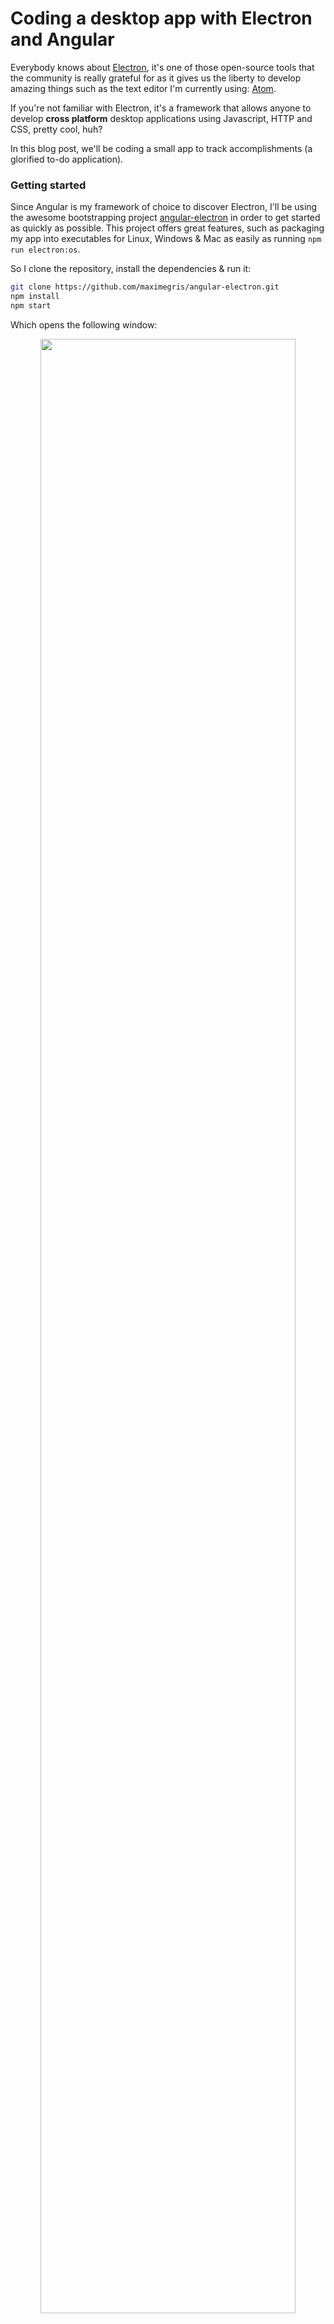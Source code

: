 # Coding a desktop app with Electron and Angular

Everybody knows about [Electron](https://electronjs.org/), it's one of those open-source tools that the community is really grateful for as it gives us the liberty to develop amazing things such as the text editor I'm currently using: [Atom](https://atom.io/).

If you're not familiar with Electron, it's a framework that allows anyone to develop **cross platform** desktop applications using Javascript, HTTP and CSS, pretty cool, huh?

In this blog post, we'll be coding a small app to track accomplishments (a glorified to-do application).

### Getting started

Since Angular is my framework of choice to discover Electron, I'll be using the awesome bootstrapping project [angular-electron](https://github.com/maximegris/angular-electron) in order to get started as quickly as possible. This project offers great features, such as packaging my app into executables for Linux, Windows & Mac as easily as running `npm run electron:os`.

So I clone the repository, install the dependencies & run it:

```bash
git clone https://github.com/maximegris/angular-electron.git
npm install
npm start
```

Which opens the following window:

<p align="center">
  <img width="90%" height="90%" src="https://user-images.githubusercontent.com/15229355/33723183-db3892e0-db63-11e7-8cfe-5e68e3a345e8.png">
</p>

Note the inspection tool on the right, that's because Electron uses **Chromium** to render my project, therefore I have access to the usual inspection tool.

### Tweaking everything to my liking

There are two things that I wish to change:

- I'll use Sass instead of Scss
- I want to use the CSS framework [Bulma](https://bulma.io/)

#### Scss to Sass

All I need to do is tell `angular-cli` that I'm using Sass instead of Scss, change the existing file extensions and change a line in the `webpack` configuration.

I first run `ng set defaults.styleExt sass`, then I change the extensions of the following files: `styles.scss`, `app.component.scss`, `home.component.scss` without forgetting to adjust the syntax of their contents.  
And finally, I head to `webpack.config.js` and update the following block:

```javascript
const styles = ['./src/styles.scss']
```

I can now use Sass in my Angular project.

#### Using Bulma

First, run:  
`npm install bulma`

Then head to `styles.sass` and add the following lines:

```sass
@import ../node_modules/bulma/sass/utilities/initial-variables
@import ../node_modules/bulma/sass/utilities/functions

// Contents of the file

@import "~bulma"
```

Now that everything is ready, I can start coding my application.

## Step 1: The initial requirements

My application will contains a navigation bar to move from one list to another and a content panel to display the TODOs (and their status).

Therefore I'll need two distinct components, let's generate the nav with `angular-cli` and use the existing `home` component as our content panel:

`ng g component nav`

Which generates a `nav` folder containing my template, style sheet, component and test files.

As my navigation is independent to the currently existing routing, I'll add it parallel to my `router-outlet` like such:

```html
<app-nav></app-nav>
<router-outlet></router-outlet>
```

Which displays:

<p align="center">
  <img width="90%" height="90%" src="https://user-images.githubusercontent.com/15229355/33724972-c3f7d4d8-db68-11e7-9e3c-cc2bf780d83d.png">
</p>

_Note the little "nav works!" on top of the window._

Let's now make it look like an actual navigation bar:

<p align="center">
  <img width="90%" height="90%" src="https://user-images.githubusercontent.com/15229355/33726862-308d767a-db6e-11e7-8265-0e8a48c06319.png">
</p>

As you can see, I have made some changes:

- The navbar is now a section with a `fixed` position, containing several _Lists_ that will allow our user to navigate through the application.
- I have added a background picture I find pretty, if you know where it is, please let me know :-)

## Step 2: The essential feature

I now want to add actual Todos for each list and display them. Here is the current model for a `List`:

```javascript
export class List {
  // A list has a generic default name
  name: string = 'New List'
  // Each list contains a list of Todos
  todos: Todo[] = []
}
```

And the model for a Todo element:

```javascript
export class Todo {
  name: string = 'New TODO'
  description: string
  // A Todo element is either done or in progress
  done: boolean = false
}
```

All I have to do, is to add a button to create a new Todo, once clicked, I'll simply push a newly created `Todo` into my currently displayed `List`s array and display said array with an `ngFor`. With all of that said, here is the result:

<p align="center">
  <img width="90%" height="90%" src="https://user-images.githubusercontent.com/15229355/33740261-f40fa0c2-db97-11e7-84e5-ff9520be882f.png">
</p>

Note the undocumented changes such as the ability to create a new List (which uses the same concept applied to create a new Todo), the ability to mark a Todo as done and the ability to edit the name of a List. All of this is very basic and doesn't really need to be detailed.

## To be continued

Next steps will involve having a clean and professional design, saving the TODOs locally (in order to retrieve them from one session to another) and many more steps to make this little application as perfect as it can be.

